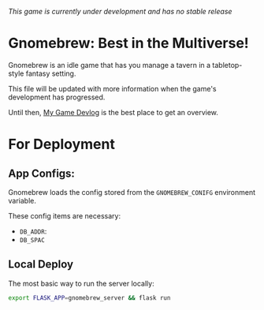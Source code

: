 *This game is currently under development and has no stable release*

# Gnomebrew: Best in the Multiverse!

Gnomebrew is an idle game that has you manage a tavern in a tabletop-style fantasy setting.


This file will be updated with more information when the game's development has progressed.

Until then, [My Game Devlog](https://andonie.net/?tags=gnomebrew) is the best place to get an overview.

# For Deployment


## App Configs:

Gnomebrew loads the config stored from the `GNOMEBREW_CONIFG` environment variable.

These config items are necessary:

- `DB_ADDR`:
- `DB_SPAC`

## Local Deploy

The most basic way to run the server locally:

```bash
export FLASK_APP=gnomebrew_server && flask run
```
